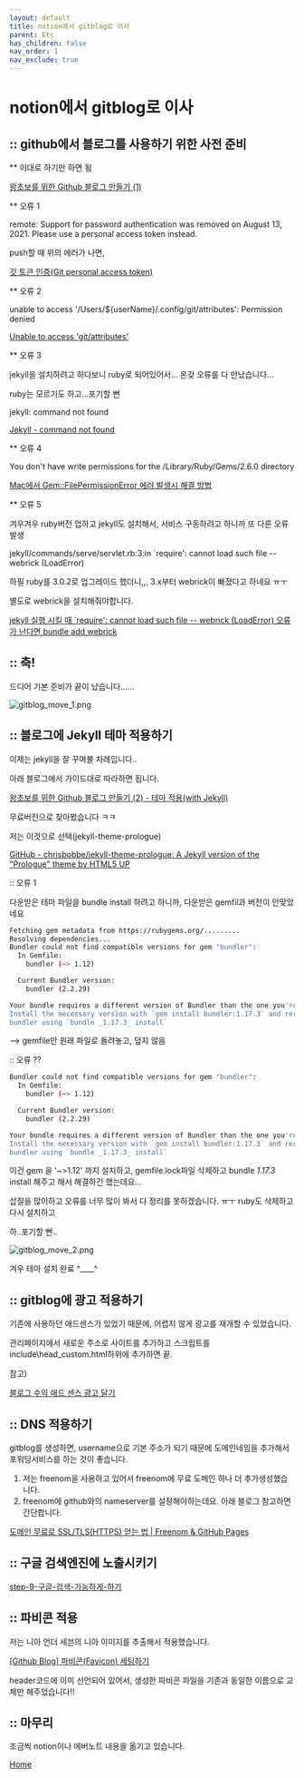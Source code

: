 ```yaml
---
layout: default
title: notion에서 gitblog로 이사
parent: Etc
has_children: false
nav_order: 1
nav_exclude: true
---
```


# notion에서 gitblog로 이사

## :: github에서 블로그를 사용하기 위한 사전 준비

** 이대로 하기만 하면 됨

[왕초보를 위한 Github 블로그 만들기 (1)](https://zeddios.tistory.com/1222)

** 오류 1

remote: Support for password authentication was removed on August 13, 2021. Please use a personal access token instead.

push할 때 위의 에러가 나면,

[깃 토큰 인증(Git personal access token)](https://amkorousagi-money.tistory.com/entry/Git-personal-access-token)

** 오류 2

unable to access '/Users/${userName}/.config/git/attributes': Permission denied

[Unable to access 'git/attributes'](https://stackoverflow.com/questions/27150926/unable-to-access-git-attributes)

** 오류 3

jekyll을 설치하려고 하다보니 ruby로 되어있어서... 온갖 오류를 다 만났습니다...

ruby는 모르기도 하고...포기할 뻔

jekyll: command not found

[Jekyll - command not found](https://stackoverflow.com/a/51921506/14257397)

** 오류 4

You don't have write permissions for the /Library/Ruby/Gems/2.6.0 directory

[Mac에서 Gem::FilePermissionError 에러 발생시 해결 방법](https://jojoldu.tistory.com/288)

** 오류 5

겨우겨우 ruby버전 업하고 jekyll도 설치해서, 서비스 구동하려고 하니까 또 다른 오류 발생

jekyll/commands/serve/servlet.rb:3:in `require': cannot load such file -- webrick (LoadError)

하필 ruby를 3.0.2로 업그레이드 했더니,,, 3.x부터 webrick이 빠졌다고 하네요 ㅠㅜ

별도로 webrick을 설치해줘야합니다.

[jekyll 실행 시킬 때 `require': cannot load such file -- webrick (LoadError) 오류가 난다면 bundle add webrick](https://junho85.pe.kr/1850)

## :: 축!

드디어 기본 준비가 끝이 났습니다......

![gitblog_move_1.png](../img/gitblog_move_1.png)

## :: 블로그에 Jekyll 테마 적용하기

이제는 jekyll을 잘 꾸며볼 차례입니다..

아래 블로그에서 가이드대로 따라하면 됩니다.

[왕초보를 위한 Github 블로그 만들기 (2) - 테마 적용(with Jekyll)](https://zeddios.tistory.com/1223)

무료버전으로 찾아봤습니다 ㅋㅋ

저는 이것으로 선택(jekyll-theme-prologue)

[GitHub - chrisbobbe/jekyll-theme-prologue: A Jekyll version of the "Prologue" theme by HTML5 UP](https://github.com/chrisbobbe/jekyll-theme-prologue)

:: 오류 1

다운받은 테마 파일을 bundle install 하려고 하니까, 다운받은 gemfil과 버전이 안맞았네요

```bash
Fetching gem metadata from https://rubygems.org/.........
Resolving dependencies...
Bundler could not find compatible versions for gem "bundler":
  In Gemfile:
    bundler (~> 1.12)

  Current Bundler version:
    bundler (2.2.29)

Your bundle requires a different version of Bundler than the one you're running.
Install the necessary version with `gem install bundler:1.17.3` and rerun
bundler using `bundle _1.17.3_ install`
```

—> gemfile만 원래 파일로 돌려놓고, 덮지 않음

:: 오류 ?? 

```bash
Bundler could not find compatible versions for gem "bundler":
  In Gemfile:
    bundler (~> 1.12)

  Current Bundler version:
    bundler (2.2.29)

Your bundle requires a different version of Bundler than the one you're running.
Install the necessary version with `gem install bundler:1.17.3` and rerun
bundler using `bundle _1.17.3_ install`
```

이건  gem 을 '~>1.12' 까지 설치하고, gemfile.lock파일 삭제하고 bundle *1.17.3* install 해주고 해서 해결하긴 했는데요...

삽질을 많이하고 오류를 너무 많이 봐서 다 정리를 못하겠습니다. ㅠㅜ ruby도 삭제하고 다시 설치하고

하..포기할 뻔..

![gitblog_move_2.png](../img/gitblog_move_2.png)

겨우 테마 설치 완료 ^____^  

## :: gitblog에 광고 적용하기

기존에 사용하던 애드센스가 있었기 때문에, 어렵지 않게 광고를 재개할 수 있었습니다.

관리페이지에서 새로운 주소로 사이트를 추가하고 스크립트를 include\head_custom.html하위에 추가하면 끝.

참고) 

[블로그 수익 애드 센스 광고 달기](https://devinlife.com/howto%20github%20pages/adsense/)

## :: DNS 적용하기

gitblog를 생성하면, username으로 기본 주소가 되기 때문에 도메인네임을 추가해서 포워딩서비스를 하는 것이 좋습니다.

1. 저는 freenom을 사용하고 있어서 freenom에 무료 도메인 하나 더 추가생성했습니다.
2. freenom에 github와의 nameserver를 설정해야하는데요. 아래 블로그 참고하면 간단합니다.

[도메인 무료로 SSL/TLS(HTTPS) 얻는 법 | Freenom & GitHub Pages](https://m.blog.naver.com/desbey7/222092439777)

## :: 구글 검색엔진에 노출시키기

[step-9-구글-검색-가능하게-하기](https://honbabzone.com/jekyll/start-gitHubBlog/#step-9-%EA%B5%AC%EA%B8%80-%EA%B2%80%EC%83%89-%EA%B0%80%EB%8A%A5%ED%95%98%EA%B2%8C-%ED%95%98%EA%B8%B0)

## :: 파비콘 적용

저는 니아 언더 세븐의 니아 이미지를 추출해서 적용했습니다.

[[Github Blog] 파비콘(Favicon) 세팅하기](https://velog.io/@eona1301/Github-Blog-%ED%8C%8C%EB%B9%84%EC%BD%98Favicon-%EC%84%B8%ED%8C%85%ED%95%98%EA%B8%B0)

header코드에 이미 선언되어 있어서, 생성한 파비콘 파일을 기존과 동일한 이름으로 교체만 해주었습니다!!

## :: 마무리

조금씩 notion이나 에버노트 내용을 옮기고 있습니다.

[Home](http://lizard-k.cf/)